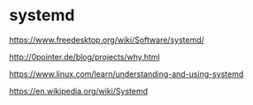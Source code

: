 # systemd


https://www.freedesktop.org/wiki/Software/systemd/

http://0pointer.de/blog/projects/why.html

https://www.linux.com/learn/understanding-and-using-systemd

https://en.wikipedia.org/wiki/Systemd